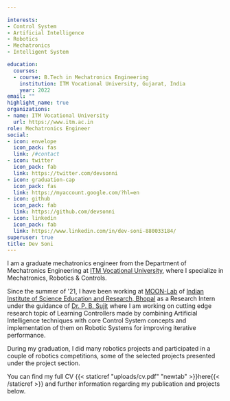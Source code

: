 ```yaml
---
  
interests:
- Control System
- Artificial Intelligence 
- Robotics 
- Mechatronics
- Intelligent System

education:
  courses:
  - course: B.Tech in Mechatronics Engineering
    institution: ITM Vocational University, Gujarat, India
    year: 2022
email: ""
highlight_name: true
organizations:
- name: ITM Vocational University
  url: https://www.itm.ac.in
role: Mechatronics Engineer
social:
- icon: envelope
  icon_pack: fas
  link: /#contact
- icon: twitter
  icon_pack: fab
  link: https://twitter.com/devsonni
- icon: graduation-cap
  icon_pack: fas
  link: https://myaccount.google.com/?hl=en
- icon: github
  icon_pack: fab
  link: https://github.com/devsonni
- icon: linkedin
  icon_pack: fab
  link: https://www.linkedin.com/in/dev-soni-880033184/
superuser: true
title: Dev Soni
---
```


I am a graduate mechatronics engineer from the Department of Mechatronics Engineering at [ITM Vocational University](https://www.itm.ac.in), where I specialize in Mechatronics, Robotics & Controls. 

Since the summer of '21, I have been working at [MOON-Lab](https://sites.google.com/view/m00nlab/home) of [Indian Institute of Science Education and Research, Bhopal](https://www.iiserb.ac.in/) as a Research Intern under the guidance of [Dr. P. B. Sujit](https://eecs.iiserb.ac.in/faculty_profile.php?id=OQ==&lname=c3VqaXQ=) where I am working on cutting edge research topic of Learning Controllers made by combining Artificial Intelligence techniques with core Control System concepts and implementation of them on Robotic Systems for improving iterative performance.

During my graduation, I did many robotics projects and participated in a couple of robotics competitions, some of the selected projects presented under the project section. 

You can find my full CV {{< staticref "uploads/cv.pdf" "newtab" >}}here{{< /staticref >}} and further information regarding my publication and projects below.
